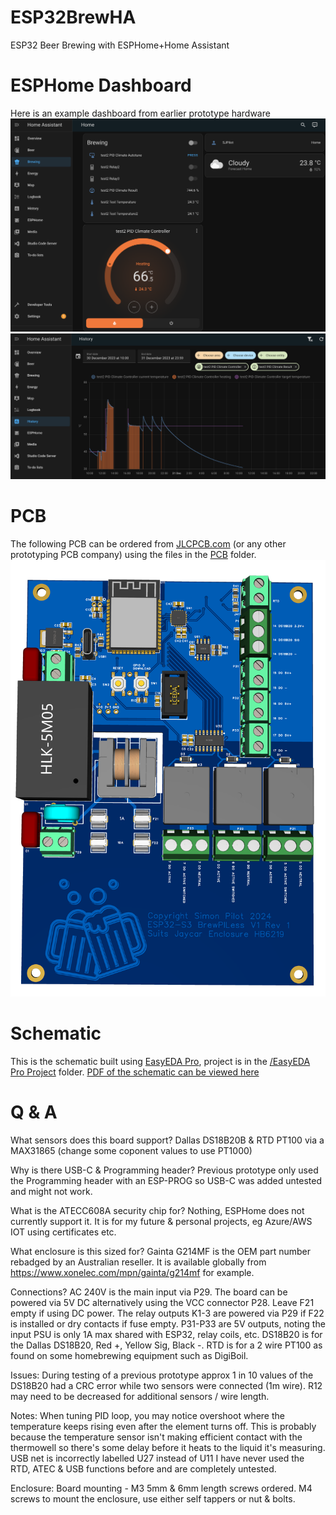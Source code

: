 # ESP32BrewHA
ESP32 Beer Brewing with ESPHome+Home Assistant

# ESPHome Dashboard
Here is an example dashboard from earlier prototype hardware
![Home Assistant Dashboard](/HA/Dash.png)
![History](/HA/History.png)

# PCB
The following PCB can be ordered from [JLCPCB.com](https://jlcpcb.com/) (or any other prototyping PCB company) using the files in the [PCB](/PCB) folder.
![PCB](/PCB/3D_PCB_2024-01-04.png)

# Schematic
This is the schematic built using [EasyEDA Pro](https://pro.easyeda.com/), project is in the [/EasyEDA Pro Project](/EasyEDA%20Pro%20Project) folder.
[PDF of the schematic can be viewed here](/Schematic/SCH_esp32%20brewpiless_2024-01-04.pdf)

# Q & A
What sensors does this board support?
Dallas DS18B20B & RTD PT100 via a MAX31865 (change some coponent values to use PT1000)

Why is there USB-C & Programming header?
Previous prototype only used the Programming header with an ESP-PROG so USB-C was added untested and might not work. 

What is the ATECC608A security chip for?
Nothing, ESPHome does not currently support it. It is for my future & personal projects, eg Azure/AWS IOT using certificates etc.

What enclosure is this sized for?
Gainta G214MF is the OEM part number rebadged by an Australian reseller. It is available globally from https://www.xonelec.com/mpn/gainta/g214mf for example.

Connections?
AC 240V is the main input via P29.
The board can be powered via 5V DC alternatively using the VCC connector P28. Leave F21 empty if using DC power.
The relay outputs K1-3 are powered via P29 if F22 is installed or dry contacts if fuse empty.
P31-P33 are 5V outputs, noting the input PSU is only 1A max shared with ESP32, relay coils, etc.
DS18B20 is for the Dallas DS18B20, Red +, Yellow Sig, Black -.
RTD is for a 2 wire PT100 as found on some homebrewing equipment such as DigiBoil.

Issues:
During testing of a previous prototype approx 1 in 10 values of the DS18B20 had a CRC error while two sensors were connected (1m wire). R12 may need to be decreased for additional sensors / wire length.

Notes:
When tuning PID loop, you may notice overshoot where the temperature keeps rising even after the element turns off. This is probably because the temperature sensor isn't making efficient contact with the thermowell so there's some delay before it heats to the liquid it's measuring.
USB net is incorrectly labelled U27 instead of U11
I have never used the RTD, ATEC & USB functions before and are completely untested.

Enclosure:
Board mounting - M3 5mm & 6mm length screws ordered.
M4 screws to mount the enclosure, use either self tappers or nut & bolts.